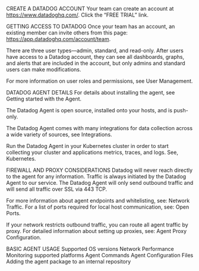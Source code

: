 CREATE A DATADOG ACCOUNT
Your team can create an account at https://www.datadoghq.com/. Click the “FREE TRIAL” link.

GETTING ACCESS TO DATADOG
Once your team has an account, an existing member can invite others from this page:
https://app.datadoghq.com/account/team.

There are three user types––admin, standard, and read-only. After users have access to a Datadog
account, they can see all dashboards, graphs, and alerts that are included in the account, but only
admins and standard users can make modifications.

For more information on user roles and permissions, see User Management.

DATADOG AGENT DETAILS
For details about installing the agent, see Getting started with the Agent.

The Datadog Agent is open source, installed onto your hosts, and is push-only.

The Datadog Agent comes with many integrations for data collection across a wide
variety of sources, see Integrations.

Run the Datadog Agent in your Kubernetes cluster in order to start collecting your cluster and applications metrics, traces, and logs. See, Kubernetes.

FIREWALL AND PROXY CONSIDERATIONS
Datadog will never reach directly to the agent for any information. Traffic is always initiated by the
Datadog Agent to our service. The Datadog Agent will only send outbound traffic and will send all
traffic over SSL via 443 TCP.

For more information about agent endpoints and whitelisting, see: Network Traffic.
For a list of ports required for local host communication, see: Open Ports.

If your network restricts outbound traffic, you can route all agent traffic by proxy. For detailed information about setting up proxies, see: Agent Proxy Configuration.

BASIC AGENT USAGE
Supported OS versions
Network Performance Monitoring supported platforms
Agent Commands
Agent Configuration Files
Adding the agent package to an internal repository
